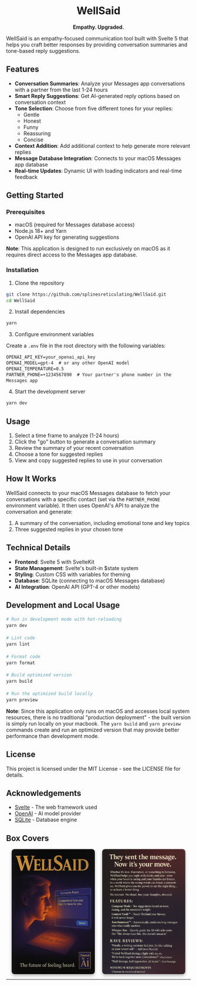 <h1 align="center">WellSaid</h1>
<p align="center"><b>Empathy. Upgraded.</b></p>

WellSaid is an empathy-focused communication tool built with Svelte 5 that helps you craft better responses by providing conversation summaries and tone-based reply suggestions.

## Features

- **Conversation Summaries**: Analyze your Messages app conversations with a partner from the last 1-24 hours
- **Smart Reply Suggestions**: Get AI-generated reply options based on conversation context
- **Tone Selection**: Choose from five different tones for your replies:
  - Gentle 
  - Honest 
  - Funny 
  - Reassuring 
  - Concise 
- **Context Addition**: Add additional context to help generate more relevant replies
- **Message Database Integration**: Connects to your macOS Messages app database
- **Real-time Updates**: Dynamic UI with loading indicators and real-time feedback

## Getting Started

### Prerequisites

- macOS (required for Messages database access)
- Node.js 18+ and Yarn
- OpenAI API key for generating suggestions

**Note**: This application is designed to run exclusively on macOS as it requires direct access to the Messages app database.

### Installation

1. Clone the repository

```bash
git clone https://github.com/splinesreticulating/WellSaid.git
cd WellSaid
```

2. Install dependencies

```bash
yarn
```

3. Configure environment variables

Create a `.env` file in the root directory with the following variables:

```
OPENAI_API_KEY=your_openai_api_key
OPENAI_MODEL=gpt-4  # or any other OpenAI model
OPENAI_TEMPERATURE=0.5
PARTNER_PHONE=+1234567890  # Your partner's phone number in the Messages app
```

4. Start the development server

```bash
yarn dev
```

## Usage

1. Select a time frame to analyze (1-24 hours)
2. Click the "go" button to generate a conversation summary
3. Review the summary of your recent conversation
4. Choose a tone for suggested replies
5. View and copy suggested replies to use in your conversation

## How It Works

WellSaid connects to your macOS Messages database to fetch your conversations with a specific contact (set via the `PARTNER_PHONE` environment variable). It then uses OpenAI's API to analyze the conversation and generate:

1. A summary of the conversation, including emotional tone and key topics
2. Three suggested replies in your chosen tone

## Technical Details

- **Frontend**: Svelte 5 with SvelteKit
- **State Management**: Svelte's built-in $state system
- **Styling**: Custom CSS with variables for theming
- **Database**: SQLite (connecting to macOS Messages database)
- **AI Integration**: OpenAI API (GPT-4 or other models)

## Development and Local Usage

```bash
# Run in development mode with hot-reloading
yarn dev

# Lint code
yarn lint

# Format code
yarn format

# Build optimized version
yarn build

# Run the optimized build locally
yarn preview
```

**Note**: Since this application only runs on macOS and accesses local system resources, there is no traditional "production deployment" - the built version is simply run locally on your macbook. The `yarn build` and `yarn preview` commands create and run an optimized version that may provide better performance than development mode.

## License

This project is licensed under the MIT License - see the LICENSE file for details.

## Acknowledgements

- [Svelte](https://svelte.dev/) - The web framework used
- [OpenAI](https://openai.com/) - AI model provider
- [SQLite](https://sqlite.org/) - Database engine


## Box Covers

<p align="center" style="display: flex; gap: 20px; justify-content: center;">
  <img src="./assets/box-art-front.png" alt="WellSaid Front Cover" width="45%" style="box-shadow: 0 4px 8px rgba(0,0,0,0.3); border-radius: 8px;"/>
  <img src="./assets/box-art-back.png" alt="WellSaid Back Cover" width="45%" style="box-shadow: 0 4px 8px rgba(0,0,0,0.3); border-radius: 8px;"/>
</p>

---
